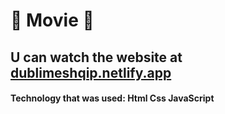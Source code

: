 # 🎥 Movie 🎥

## U can watch the website at [dublimeshqip.netlify.app](https://dublimeshqip.netlify.app/)

####  Technology that was used: Html Css JavaScript
